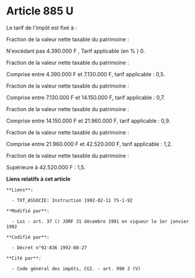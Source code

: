 # Article 885 U

Le tarif de l'impôt est fixé à :

Fraction de la valeur nette taxable du patrimoine :

N'excédant pas 4.390.000 F , Tarif applicable (en % ) 0.

Fraction de la valeur nette taxable du patrimoine :

Comprise entre 4.390.000 F et 7.130.000 F, tarif applicable : 0,5.

Fraction de la valeur nette taxable du patrimoine :

Comprise entre 7.130.000 F et 14.150.000 F, tarif applicable : 0,7.

Fraction de la valeur nette taxable du patrimoine :

Comprise entre 14.150.000 F et 21.960.000 F, tarif applicable : 0,9.

Fraction de la valeur nette taxable du patrimoine :

Comprise entre 21.960.000 F et 42.520.000 F, tarif applicable : 1,2.

Fraction de la valeur nette taxable du patrimoine :

Supérieure à 42.520.000 F : 1,5.

**Liens relatifs à cet article**

	**Liens**:

	  - TXT_ASSOCIE: Instruction 1992-02-11 7S-1-92

	**Modifié par**:

	  - Loi - art. 37 () JORF 31 décembre 1991 en vigueur le 1er janvier 1992

	**Codifié par**:

	  - Décret n°92-836 1992-08-27

	**Cité par**:

	  - Code général des impôts, CGI. - art. 990 J (V)
